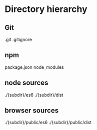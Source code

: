 # Directory hierarchy

## Git
.git
.gitignore

## npm
package.json
node_modules

## node sources
./{subdir}/es6
./{subdir}/dist

## browser sources
./{subdir}/public/es6
./{subdir}/public/dist
